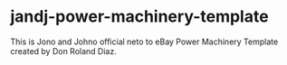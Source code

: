 # jandj-power-machinery-template
This is Jono and Johno official neto to eBay Power Machinery Template created by Don Roland Diaz.
